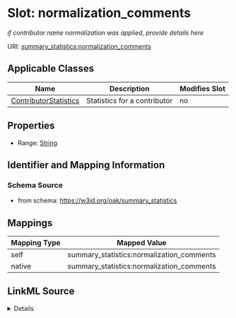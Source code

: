 

# Slot: normalization_comments


_if contributor name normalization was applied, provide details here_





URI: [summary_statistics:normalization_comments](https://w3id.org/oaklib/summary_statistics.normalization_comments)



<!-- no inheritance hierarchy -->





## Applicable Classes

| Name | Description | Modifies Slot |
| --- | --- | --- |
| [ContributorStatistics](ContributorStatistics.md) | Statistics for a contributor |  no  |







## Properties

* Range: [String](String.md)





## Identifier and Mapping Information







### Schema Source


* from schema: https://w3id.org/oak/summary_statistics




## Mappings

| Mapping Type | Mapped Value |
| ---  | ---  |
| self | summary_statistics:normalization_comments |
| native | summary_statistics:normalization_comments |




## LinkML Source

<details>
```yaml
name: normalization_comments
description: if contributor name normalization was applied, provide details here
from_schema: https://w3id.org/oak/summary_statistics
rank: 1000
alias: normalization_comments
owner: ContributorStatistics
domain_of:
- ContributorStatistics
range: string

```
</details>